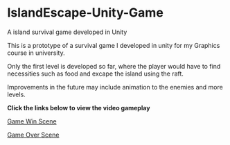 # IslandEscape-Unity-Game
A island survival game developed in Unity

This is a prototype of a survival game I developed in unity for my Graphics course in university.

Only the first level is developed so far, where the player would have to find necessities such as food and excape the island using the raft.

Improvements in the future may include animation to the enemies and more levels.

<b>Click the links below to view the video gameplay</b>

<a href="https://www.youtube.com/watch?v=Cw0RgSajy8E">Game Win Scene</a>

<a href="https://www.youtube.com/watch?v=Vf6bmte6eus">Game Over Scene</a>
